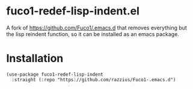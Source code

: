 # fuco1-redef-lisp-indent.el

A fork of https://github.com/Fuco1/.emacs.d that removes everything but
the lisp reindent function, so it can be installed as an emacs package.

# Installation

```elisp
(use-package fuco1-redef-lisp-indent
  :straight (:repo "https://github.com/razzius/Fuco1-.emacs.d")
```
